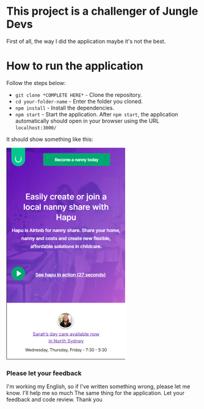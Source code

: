 # This project is a challenger of Jungle Devs
First of all, the way I did the application maybe it's not the best.

# How to run the application
Follow the steps below:
- `git clone *COMPLETE HERE*` - Clone the repository.
- `cd your-folder-name` - Enter the folder you cloned.
- `npm install` - Install the dependencies.
- `npm start` - Start the application.
After `npm start`, the application automatically should open in your browser using the URL `localhost:3000/`

It should show something like this:

![Show](homescreen.png)


### Please let your feedback
I'm working my English, so if I've written something wrong, please let me know. I'll help me so much
The same thing for the application. Let your feedback and code review. 
Thank you
